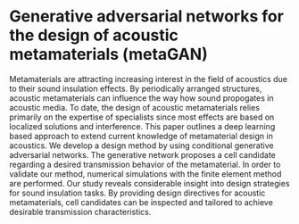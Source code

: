 # Generative adversarial networks for the design of acoustic metamaterials (metaGAN)

Metamaterials are attracting increasing interest in the field of acoustics due to their sound insulation effects. By periodically arranged structures, acoustic metamaterials can influence the way how sound propogates in acoustic media. To date, the design of acoustic metamaterials relies primarily on the expertise of specialists since most effects are based on localized solutions and interference. This paper outlines a deep learning based approach to extend current knowledge of metamaterial design in acoustics. We develop a design method by using conditional generative adversarial networks. The generative network proposes a cell candidate regarding a desired transmission behavior of the metamaterial. In order to validate our method, numerical simulations with the finite element method are performed. Our study reveals considerable insight into design strategies for sound insulation tasks. By providing design directives for acoustic metamaterials, cell candidates can be inspected and tailored to achieve desirable transmission characteristics.
